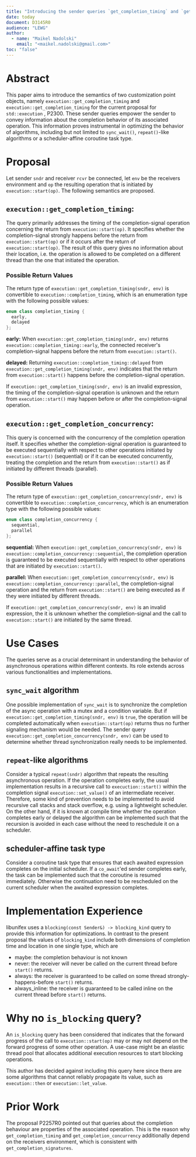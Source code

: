 ```yaml
---
title: "Introducing the sender queries `get_completion_timing` and `get_completion_concurrency`"
date: today
document: D3145R0
audience: "LEWG"
author:
  - name: "Maikel Nadolski"
    email: "<maikel.nadolski@gmail.com>"
toc: "false"
---
```


# Abstract

This paper aims to introduce the semantics of two customization point objects, namely `execution::get_completion_timing` and `execution::get_completion_timing` for the current proposal for `std::execution` , P2300. These sender queries empower the sender to convey information about the completion behavior of its associated operation. This information proves instrumental in optimizing the behavior of algorithms, including but not limited to `sync_wait()`, `repeat()`-like algorithms or a scheduler-affine coroutine task type.

# Proposal

Let sender `sndr` and receiver `rcvr` be connected, let `env` be the receivers environment and `op` the resulting operation that is initiated by `execution::start(op)`. The following semantics are proposed.

## `execution::get_completion_timing`:

The query primarily addresses the timing of the completion-signal operation concerning the return from `execution::start(op)`. It specifies whether the completion-signal strongly happens before the return from `execution::start(op)` or if it occurs after the return of `execution::start(op)`. The result of this query gives no information about their location, i.e. the operation is allowed to be completed on a different thread than the one that initiated the operation.

### Possible Return Values

The return type of `execution::get_completion_timing(sndr, env)` is convertible to `execution::completion_timing`, which is an enumeration type with the following possible values:

```cpp
enum class completion_timing {
  early,
  delayed
};
```

**early:** When `execution::get_completion_timing(sndr, env)` returns `execution::completion_timing::early`, the connected receiver's completion-signal happens before the return from `execution::start()`.

**delayed:** Returning `execution::completion_timing::delayed` from `execution::get_completion_timing(sndr, env)` indicates that the return from `execution::start()` happens before the completion-signal operation.

If `execution::get_completion_timing(sndr, env)` is an invalid expression, the timing of the completion-signal operation is unknown and the return from `execution::start()` may happen before or after the completion-signal operation.

## `execution::get_completion_concurrency`:

This query is concerned with the concurrency of the completion operation itself.
It specifies whether the completion-signal operation is guaranteed to be executed sequentially with respect to other operations initiated by `execution::start()` (sequential) or if it can be executed concurrently, treating the completion and the return from `execution::start()` as if initiated by different threads (parallel).

### Possible Return Values

The return type of `execution::get_completion_concurrency(sndr, env)` is convertible to `execution::completion_concurrency`, which is an enumeration type with the following possible values:

```cpp
enum class completion_concurrency {
  sequential,
  parallel
};
```

**sequential:** When `execution::get_completion_concurrency(sndr, env)` is `execution::completion_concurrency::sequential`, the completion operation is guaranteed to be executed sequentially with respect to other operations that are initiated by `execution::start()`.

**parallel:** When `execution::get_completion_concurrency(sndr, env)` is `execution::completion_concurrency::parallel`, the completion-signal operation and the return from `execution::start()` are being executed as if they were initiated by different threads.

If `execution::get_completion_concurrency(sndr, env)` is an invalid expression, the it is unknown whether the completion-signal and the call to `execution::start()` are initiated by the same thread.

# Use Cases

The queries serve as a crucial determinant in understanding the behavior of asynchronous operations within different contexts. Its role extends across various functionalities and implementations.

## `sync_wait` algorithm

One possible implementation of `sync_wait` is to synchronize the completion of the async operation with a mutex and a condition variable.
But if `execution::get_completion_timing(sndr, env)` is `true`, the operation will be completed automatically when `execution::start(op)` returns thus no further signaling mechanism would be needed.
The sender query `execution::get_completion_concurrency(sndr, env)` can be used to determine whether thread synchronization really needs to be implemented.

## `repeat`-like algorithms
Consider a typical `repeat(sndr)` algorithm that repeats the resulting asynchronous operation.
If the operation completes early, the usual implementation results in a recursive call to `execuction::start()` within the completion signal `execution::set_value()` of an intermediate receiver. Therefore, some kind of prevention needs to be implemented to avoid recursive call stacks and stack overflow, e.g. using a lightweight scheduler.
On the other hand, if it is known at compile time whether the operation completes early or delayed the algorithm can be implemented such that the recursion is avoided in each case without the need to reschedule it on a scheduler.

## scheduler-affine task type
Consider a coroutine task type that ensures that each awaited expression completes on the initial scheduler. If a `co_await`'ed sender completes early, the task can be implemented such that the coroutine is resumed immediately. Otherwise the continuation need to be rescheduled on the current scheduler when the awaited expression completes.

# Implementation Experience

libunifex uses a `blocking(const Sender&) -> blocking_kind` query to provide this information for optimizations.
In contrast to the present proposal the values of `blocking_kind` include both dimensions of completion time and location in one single type, which are

- maybe: the completion behaviour is not known
- never: the receiver will never be called on the current thread before `start()` returns.
- always: the receiver is guaranteed to be called on some thread strongly-happens-before `start()` returns.
- always_inline: the receiver is guaranteed to be called inline on the current thread before `start()` returns.

# Why no `is_blocking` query?

An `is_blocking` query has been considered that indicates that the forward progress of the call to `execution::start(op)` may or may not depend on the forward progress of some other operation. A use-case might be an elastic thread pool that allocates additional execution resources to start blocking operations.

This author has decided against including this query here since there are some algorithms that cannot reliably propagate its value, such as `execution::then` or `execution::let_value`.

# Prior Work

The proposal P2257R0 pointed out that queries about the completion behaviour are properties of the associated operation. This is the reason why `get_completion_timing` and `get_completion_concurrency` additionally depend on the receivers environment, which is consistent with `get_completion_signatures`.


<!-- 
# Wording

## `execution::get_completion_timing`:

1. `get_completion_timing` primarily addresses the timing of the completion-signal operation concerning the return from `execution::start`. It specifies whether the completion-signal strongly happens before the return from `execution::start`.

2. The name `get_completion_timing` denotes a query object template. For some subexpression `q`, let `Q` be `decltype((q))`. If the template argument `Tag` in `get_completion_timing<Tag>(q)` is not one of set_value_t, set_error_t, or set_stopped_t, `get_completion_timing<Tag>(q)` is ill-formed. Otherwise, `get_completion_timing<Tag>(q)` is expression-equivalent to `mandate-nothrow-call(tag_invoke, get_completion_timing, as_const(q))` if this expression is well-formed. 
- Mandates: The type of the expression above is convertible to `std::execution::completion_timing`.

1. The expression `forwarding_query(get_completion_timing<Tag>)` has value `true`. -->
<!-- 

# Implementation experience

- `just`:
  - `get_completion_timing()`: `always`
  - `get_completion_concurrency()`: `sequential`


- `then(s, fn)`:
  - `get_completion_timing(env)`: `get_completion_timing(s, env)`
  - `get_completion_concurrency(env)`: `get_completion_concurrency(sndr, env)` -->

